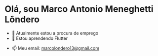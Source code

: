 # Olá, sou Marco Antonio Meneghetti Lôndero

* 🔭 Atualmente estou a procura de emprego
* 🌱 Estou aprendendo Flutter
<!-- 👯 I’m looking to collaborate on ...-->
<!-- 🤔 I’m looking for help with ...-->
<!-- 💬 Ask me about ...-->
* 📫 Meu email: marcolondero13@gmail.com
<!-- ⚡ Fun fact: ...-->
